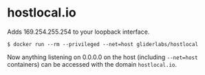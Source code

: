 # hostlocal.io

Adds 169.254.255.254 to your loopback interface.

```
$ docker run --rm --privileged --net=host gliderlabs/hostlocal
```

Now anything listening on 0.0.0.0 on the host (including `--net=host` containers)
can be accessed with the domain `hostlocal.io`.
